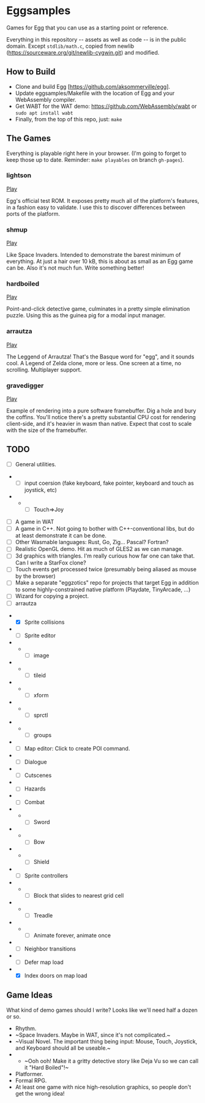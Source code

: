 # Eggsamples

Games for Egg that you can use as a starting point or reference.

Everything in this repository -- assets as well as code -- is in the public domain.
Except `stdlib/math.c`, copied from newlib (https://sourceware.org/git/newlib-cygwin.git) and modified.

## How to Build

- Clone and build Egg [https://github.com/aksommerville/egg].
- Update eggsamples/Makefile with the location of Egg and your WebAssembly compiler.
- Get WABT for the WAT demo: https://github.com/WebAssembly/wabt or `sudo apt install wabt`
- Finally, from the top of this repo, just: `make`

## The Games

Everything is playable right here in your browser.
(I'm going to forget to keep those up to date. Reminder: `make playables` on branch `gh-pages`).

### lightson

<a href="https://aksommerville.github.io/eggsamples/playable/lightson.html">Play</a>

Egg's official test ROM.
It exposes pretty much all of the platform's features, in a fashion easy to validate.
I use this to discover differences between ports of the platform.

### shmup

<a href="https://aksommerville.github.io/eggsamples/playable/shmup.html">Play</a>

Like Space Invaders.
Intended to demonstrate the barest minimum of everything.
At just a hair over 10 kB, this is about as small as an Egg game can be.
Also it's not much fun.
Write something better!

### hardboiled

<a href="https://aksommerville.github.io/eggsamples/playable/hardboiled.html">Play</a>

Point-and-click detective game, culminates in a pretty simple elimination puzzle.
Using this as the guinea pig for a modal input manager.

### arrautza

<a href="https://aksommerville.github.io/eggsamples/playable/arrautza.html">Play</a>

The Leggend of Arrautza! That's the Basque word for "egg", and it sounds cool.
A Legend of Zelda clone, more or less.
One screen at a time, no scrolling. Multiplayer support.

### gravedigger

<a href="https://aksommerville.github.io/eggsamples/playable/gravedigger.html">Play</a>

Example of rendering into a pure software framebuffer.
Dig a hole and bury the coffins.
You'll notice there's a pretty substantial CPU cost for rendering client-side, and it's heavier in wasm than native.
Expect that cost to scale with the size of the framebuffer.

## TODO

- [ ] General utilities.
- - [ ] input coersion (fake keyboard, fake pointer, keyboard and touch as joystick, etc)
- - - [ ] Touch=>Joy
- [ ] A game in WAT
- [ ] A game in C++. Not going to bother with C++-conventional libs, but do at least demonstrate it can be done.
- [ ] Other Wasmable languages: Rust, Go, Zig... Pascal? Fortran?
- [ ] Realistic OpenGL demo. Hit as much of GLES2 as we can manage.
- [ ] 3d graphics with triangles. I'm really curious how far one can take that. Can I write a StarFox clone?
- [ ] Touch events get processed twice (presumably being aliased as mouse by the browser)
- [ ] Make a separate "eggzotics" repo for projects that target Egg in addition to some highly-constrained native platform (Playdate, TinyArcade, ...)
- [ ] Wizard for copying a project.
- [ ] arrautza
- - [x] Sprite collisions
- - [ ] Sprite editor
- - - [ ] image
- - - [ ] tileid
- - - [ ] xform
- - - [ ] sprctl
- - - [ ] groups
- - [ ] Map editor: Click to create POI command.
- - [ ] Dialogue
- - [ ] Cutscenes
- - [ ] Hazards
- - [ ] Combat
- - - [ ] Sword
- - - [ ] Bow
- - - [ ] Shield
- - [ ] Sprite controllers
- - - [ ] Block that slides to nearest grid cell
- - - [ ] Treadle
- - - [ ] Animate forever, animate once
- - [ ] Neighbor transitions
- - [ ] Defer map load
- - [x] Index doors on map load

## Game Ideas

What kind of demo games should I write? Looks like we'll need half a dozen or so.

- Rhythm.
- ~Space Invaders. Maybe in WAT, since it's not complicated.~
- ~Visual Novel. The important thing being input: Mouse, Touch, Joystick, and Keyboard should all be useable.~
- - ~Ooh ooh! Make it a gritty detective story like Deja Vu so we can call it "Hard Boiled"!~
- Platformer.
- Formal RPG.
- At least one game with nice high-resolution graphics, so people don't get the wrong idea!
